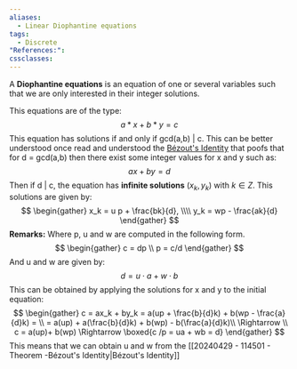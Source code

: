 ```yaml
---
aliases:
  - Linear Diophantine equations
tags:
  - Discrete
"References:": 
cssclasses:
---
```

A **Diophantine equations** is an equation of one or several variables such that we are only interested in their integer solutions. 

This equations are of the type: 
$$
a *x + b*y = c
$$
This equation has solutions if and only if gcd(a,b) | c. This can be better understood once read and understood the [Bézout's Identity](20240429%20-%20114501%20-%20Theorem%20-Bézout's%20Identity.md) that poofs that for d = gcd(a,b) then there exist some integer values for x and y such as: 
$$
ax + by = d
$$
Then if d | c, the equation has **infinite solutions** $(x_k, y_k)$ with $k\in Z$. This solutions are given by: 
$$
\begin{gather}
x_k = u p + \frac{bk}{d}, \\\\
y_k = wp - \frac{ak}{d}
\end{gather}
$$
**Remarks:** 
Where p, u and w are computed in the following form. 
$$
\begin{gather}
c = dp \\
p = c/d
\end{gather}
$$
And u and w are given by: 
$$
d = u \cdot a + w\cdot b
$$
This can be obtained by applying the solutions for x and y to the initial equation: 
$$
\begin{gather}
 c = ax_k + by_k = a(up + \frac{b}{d}k) + b(wp - \frac{a}{d}k) = \\
 = a(up) + a(\frac{b}{d}k) + b(wp) - b(\frac{a}{d}k)\\
 \Rightarrow \\
 c = a(up)+ b(wp) \Rightarrow \boxed{c /p = ua + wb = d}
\end{gather}
$$
This means that we can obtain u and w from the [[20240429 - 114501 - Theorem -Bézout's Identity|Bézout's Identity]]

